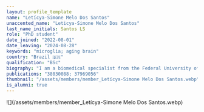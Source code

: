 ```yaml
---
layout: profile_template
name: "Letícya-Simone Melo Dos Santos"
unaccented_name: "Leticya-Simone Melo Dos Santos"
last_name_initials: Santos LS
role: "PhD student"
date_joined: "2022-08-01"
date_leaving: "2024-08-28"
keywords: "microglia; aging brain"
country: "Brazil 🇧🇷"
qualification: "BSc"
biography: "I am a biomedical specialist from the Federal University of Pernambuco (UFPE), Brazil, my country of origin. During graduation, I conducted research in two major areas– Neuroendocrine Physiology and Population Genetics. In Physiology, I developed in vivo experiments with the objective of understanding the response of the HMGB1 protein in the Hypothalamus-Neurohypophyseal Axis in the face of sepsis situations. In the area of Genetics, I worked with the development and updating of the Database of Genetic Profiles of a State in Brazil. I am now a PhD student, in the double-degree modality at the University of Groningen and at PUCRS in Brazil, and my main topic of interest includes microglia and their relationship with aging brain. In my free time I enjoy writing, exercising, and discovering new places."
publications: "38030088; 37969056"
thumbnail: "/assets/members/member_Letícya-Simone Melo Dos Santos.webp"
is_alumni: true
---
```


 ![](/assets/members/member_Letícya-Simone Melo Dos Santos.webp)

 